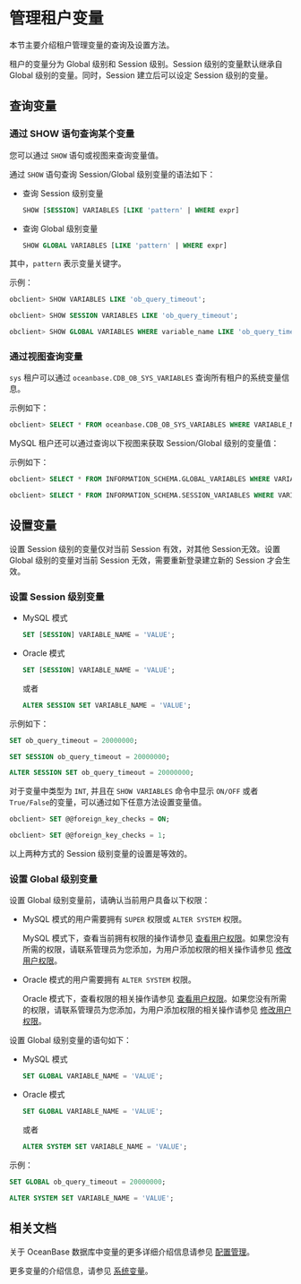 # 管理租户变量

本节主要介绍租户管理变量的查询及设置方法。

租户的变量分为 Global 级别和 Session 级别。Session 级别的变量默认继承自 Global 级别的变量。同时，Session 建立后可以设定 Session 级别的变量。

## 查询变量

### 通过 SHOW 语句查询某个变量

您可以通过 `SHOW` 语句或视图来查询变量值。

通过 `SHOW` 语句查询 Session/Global 级别变量的语法如下：

* 查询 Session 级别变量

  ```sql
  SHOW [SESSION] VARIABLES [LIKE 'pattern' | WHERE expr]
  ```

* 查询 Global 级别变量

  ```sql
  SHOW GLOBAL VARIABLES [LIKE 'pattern' | WHERE expr]
  ```

其中，`pattern` 表示变量关键字。

示例：

```sql
obclient> SHOW VARIABLES LIKE 'ob_query_timeout';

obclient> SHOW SESSION VARIABLES LIKE 'ob_query_timeout';

obclient> SHOW GLOBAL VARIABLES WHERE variable_name LIKE 'ob_query_timeout';
```

### 通过视图查询变量

`sys` 租户可以通过 `oceanbase.CDB_OB_SYS_VARIABLES` 查询所有租户的系统变量信息。

示例如下：

```sql
obclient> SELECT * FROM oceanbase.CDB_OB_SYS_VARIABLES WHERE VARIABLE_NAME = 'ob_query_timeout';
```

MySQL 租户还可以通过查询以下视图来获取 Session/Global 级别的变量值：

示例如下：

```sql
obclient> SELECT * FROM INFORMATION_SCHEMA.GLOBAL_VARIABLES WHERE VARIABLE_NAME = 'ob_query_timeout';

obclient> SELECT * FROM INFORMATION_SCHEMA.SESSION_VARIABLES WHERE VARIABLE_NAME = 'ob_query_timeout';
```

## 设置变量

设置 Session 级别的变量仅对当前 Session 有效，对其他 Session无效。设置 Global 级别的变量对当前 Session 无效，需要重新登录建立新的 Session 才会生效。

### 设置 Session 级别变量

* MySQL 模式

  ```sql
  SET [SESSION] VARIABLE_NAME = 'VALUE';
  ```

* Oracle 模式

  ```sql
  SET [SESSION] VARIABLE_NAME = 'VALUE';
  ```

  或者

  ```sql
  ALTER SESSION SET VARIABLE_NAME = 'VALUE';
  ```

示例如下：

```sql
SET ob_query_timeout = 20000000;

SET SESSION ob_query_timeout = 20000000;

ALTER SESSION SET ob_query_timeout = 20000000;
```

对于变量中类型为 `INT`, 并且在 `SHOW VARIABLES` 命令中显示 `ON/OFF` 或者 `True/False`的变量，可以通过如下任意方法设置变量值。

```sql
obclient> SET @@foreign_key_checks = ON;

obclient> SET @@foreign_key_checks = 1;
```

以上两种方式的 Session 级别变量的设置是等效的。

### 设置 Global 级别变量

设置 Global 级别变量前，请确认当前用户具备以下权限：

* MySQL 模式的用户需要拥有 `SUPER` 权限或 `ALTER SYSTEM` 权限。

  MySQL 模式下，查看当前拥有权限的操作请参见 [查看用户权限](9.manage-users-and-permissions/3.mysql-mode/4.view-the-user-permissions-of-mysql-mode.md)。如果您没有所需的权限，请联系管理员为您添加，为用户添加权限的相关操作请参见 [修改用户权限](9.manage-users-and-permissions/3.mysql-mode/5.modify-user-permissions-for-mysql-tenant-of-mysql-mode.md)。

* Oracle 模式的用户需要拥有 `ALTER SYSTEM` 权限。

  Oracle 模式下，查看权限的相关操作请参见 [查看用户权限](9.manage-users-and-permissions/2.oracle-mode/4.view-the-user-permissions-of-oracle-mode.md)。如果您没有所需的权限，请联系管理员为您添加，为用户添加权限的相关操作请参见 [修改用户权限](9.manage-users-and-permissions/2.oracle-mode/5.modify-user-permissions-for-oralce-tenant-of-oracle-mode.md)。

设置 Global 级别变量的语句如下：

* MySQL 模式

  ```sql
  SET GLOBAL VARIABLE_NAME = 'VALUE';
  ```

* Oracle 模式

  ```sql
  SET GLOBAL VARIABLE_NAME = 'VALUE';
  ```

  或者

  ```sql
  ALTER SYSTEM SET VARIABLE_NAME = 'VALUE';
  ```

示例：

```sql
SET GLOBAL ob_query_timeout = 20000000;

ALTER SYSTEM SET VARIABLE_NAME = 'VALUE';
```

## 相关文档

关于 OceanBase 数据库中变量的更多详细介绍信息请参见 [配置管理](../2.configuration-management/1.configuration-management-introduction.md)。

更多变量的介绍信息，请参见 [系统变量](../../../5.system-reference/2.system-variable/1.overview-of-system-variables.md)。
